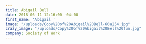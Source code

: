 ```yaml
---
title: Abigail Bell
date: 2018-06-11 12:16:00 -04:00
first_name: 'Abigail '
image: "/uploads/Copy%20of%20Abigail%20Bell-60a254.jpg"
crazy_image: "/uploads/Copy%20of%20Abigail%20Bell%20fun.jpg"
company: Society of Work
---
```


